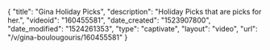 {
    "title": "Gina Holiday Picks",
    "description": "Holiday Picks that are picks for her.",
    "videoid": "160455581",
    "date_created": "1523907800",
    "date_modified": "1524261353",
    "type": "captivate",
    "layout": "video",
    "url": "\/v\/gina-boulougouris\/160455581"
}
